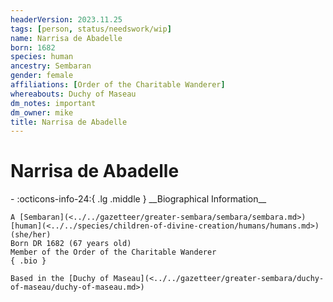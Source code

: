 ```yaml
---
headerVersion: 2023.11.25
tags: [person, status/needswork/wip]
name: Narrisa de Abadelle
born: 1682
species: human
ancestry: Sembaran
gender: female
affiliations: [Order of the Charitable Wanderer]
whereabouts: Duchy of Maseau
dm_notes: important
dm_owner: mike
title: Narrisa de Abadelle
---
```

# Narrisa de Abadelle
<div class="grid cards ext-narrow-margin ext-one-column" markdown>
- :octicons-info-24:{ .lg .middle } __Biographical Information__

    A [Sembaran](<../../gazetteer/greater-sembara/sembara/sembara.md>) [human](<../../species/children-of-divine-creation/humans/humans.md>) (she/her)  
    Born DR 1682 (67 years old)  
    Member of the Order of the Charitable Wanderer  
    { .bio }

    Based in the [Duchy of Maseau](<../../gazetteer/greater-sembara/duchy-of-maseau/duchy-of-maseau.md>)
</div>



